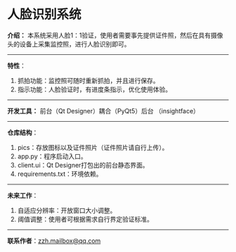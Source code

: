 # 人脸识别系统

**介绍：** 本系统采用人脸1：1验证，使用者需要事先提供证件照，然后在具有摄像头的设备上采集监控照，进行人脸识别即可。

---

**特性**：
1. 抓拍功能：监控照可随时重新抓拍，并且进行保存。
2. 指示功能：人脸验证时，有进度条指示，优化使用体验。

---

**开发工具：** 前台（Qt Designer）耦合（PyQt5）后台
（insightface）

---

**仓库结构**：
1. pics：存放图标以及证件照片（证件照片请自行上传）。
2. app.py：程序启动入口。
3. client.ui：Qt Designer打包出的前台静态界面。
4. requirements.txt：环境依赖。

---

**未来工作**：
1. 自适应分辨率：开放窗口大小调整。
2. 阈值调整：使用者可根据需求自行界定验证标准。

---

**联系作者**：zzh.mailbox@qq.com
